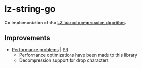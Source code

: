# lz-string-go

Go implementation of the [LZ-based compression algorithm](https://www.npmjs.com/package/lz-string).

## Improvements
- [Performance problems](https://github.com/Lazarus/lz-string-go/issues/5) | [PR](https://github.com/Lazarus/lz-string-go/pull/6)
	- Performance optimizations have been made to this library
	- Decompression support for drop characters

